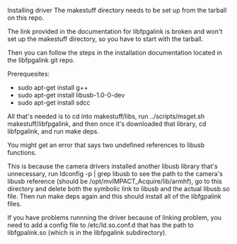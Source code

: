Installing driver
The makestuff directory needs to be set up from the tarball on this repo. 

The link provided in the documentation for libfpgalink is broken and won't set up the makestuff directory, so you have to start with the tarball. 

Then you can follow the steps in the installation documentation located in the libfpgalink git repo. 

Prerequesites:
* sudo apt-get install g++
* sudo apt-get install libusb-1.0-0-dev 
* sudo apt-get install sdcc



All that's needed is to cd into makestuff/libs, run ../scripts/msget.sh makestuff/libfpgalink, and then once it's downloaded that library, cd libfpgalink, and run make deps. 

You might get an error that says two undefined references to libusb functions. 

This is because the camera drivers installed another libusb library that's unnecessary, run ldconfig -p | grep libusb to see the path to the camera's libusb reference (should be /opt/mvIMPACT_Acquire/lib/armhf), go to this directory and delete both the symbolic link to libusb and the actual libusb.so file. Then run make deps again and this should install all of the libfgpalink files. 

If you have problems runnning the driver because of linking problem, you need to add a config file to /etc/ld.so.conf.d that has the path to libfgpalink.so (which is in the libfpgalink subdirectory). 
